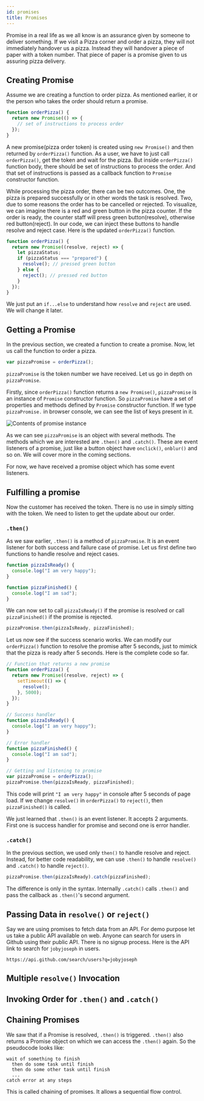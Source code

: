 ```yaml
---
id: promises
title: Promises
---
```


Promise in a real life as we all know is an assurance given by someone to deliver something. If we visit a Pizza corner and order a pizza, they will not immediately handover us a pizza. Instead they will handover a piece of paper with a token number. That piece of paper is a promise given to us assuring pizza delivery.

## Creating Promise

Assume we are creating a function to order pizza. As mentioned earlier, it or the person who takes the order should return a promise.

```javascript
function orderPizza() {
  return new Promise(() => {
    // set of instructions to process order
  });
}
```

A new promise(pizza order token) is created using `new Promise()` and then returned by `orderPizza()` function. As a user, we have to just call `orderPizza()`, get the token and wait for the pizza. But inside `orderPizza()` function body, there should be set of instructions to process the order. And that set of instructions is passed as a callback function to `Promise` constructor function.

While processing the pizza order, there can be two outcomes. One, the pizza is prepared successfully or in other words the task is resolved. Two, due to some reasons the order has to be cancelled or rejected. To visualize, we can imagine there is a red and green button in the pizza counter. If the order is ready, the counter staff will press green button(resolve), otherwise red button(reject). In our code, we can inject these buttons to handle resolve and reject case. Here is the updated `orderPizza()` function.

```javascript
function orderPizza() {
  return new Promise((resolve, reject) => {
    let pizzaStatus;
    if (pizzaStatus === "prepared") {
      resolve(); // pressed green button
    } else {
      reject(); // pressed red button
    }
  });
}
```

We just put an `if...else` to understand how `resolve` and `reject` are used. We will change it later.

## Getting a Promise

In the previous section, we created a function to create a promise. Now, let us call the function to order a pizza.

```javascript
var pizzaPromise = orderPizza();
```

`pizzaPromise` is the token number we have received. Let us go in depth on `pizzaPromise`.

Firstly, since `orderPizza()` function returns a `new Promise()`, `pizzaPromise` is an instance of `Promise` constructor function. So `pizzaPromise` have a set of properties and methods defined by `Promise` constructor function. If we type `pizzaPromise.` in browser console, we can see the list of keys present in it.

![Contents of promise instance](assets/images/promises-1.png)

As we can see `pizzaPromise` is an object with several methods. The methods which we are interested are `.then()` and `.catch()`. These are event listeners of a promise, just like a button object have `onclick()`, `onblur()` and so on. We will cover more in the coming sections.

For now, we have received a promise object which has some event listeners.

## Fulfilling a promise

Now the customer has received the token. There is no use in simply sitting with the token. We need to listen to get the update about our order.

### `.then()`

As we saw earlier, `.then()` is a method of `pizzaPromise`. It is an event listener for both success and failure case of promise. Let us first define two functions to handle resolve and reject cases.

```javascript
function pizzaIsReady() {
  console.log("I am very happy");
}

function pizzaFinished() {
  console.log("I am sad");
}
```

We can now set to call `pizzaIsReady()` if the promise is resolved or call `pizzaFinished()` if the promise is rejected.

```javascript
pizzaPromise.then(pizzaIsReady, pizzaFinished);
```

Let us now see if the success scenario works. We can modify our `orderPizza()` function to resolve the promise after 5 seconds, just to mimick that the pizza is ready after 5 seconds. Here is the complete code so far.

```javascript
// Function that returns a new promise
function orderPizza() {
  return new Promise((resolve, reject) => {
    setTimeout(() => {
      resolve();
    }, 5000);
  });
}

// Success handler
function pizzaIsReady() {
  console.log("I am very happy");
}

// Error handler
function pizzaFinished() {
  console.log("I am sad");
}

// Getting and listening to promise
var pizzaPromise = orderPizza();
pizzaPromise.then(pizzaIsReady, pizzaFinished);
```

This code will print `"I am very happy"` in console after 5 seconds of page load. If we change `resolve()` in `orderPizza()` to `reject()`, then `pizzaFinished()` is called.

We just learned that `.then()` is an event listener. It accepts 2 arguments. First one is success handler for promise and second one is error handler.

### `.catch()`

In the previous section, we used only `then()` to handle resolve and reject. Instead, for better code readability, we can use `.then()` to handle `resolve()` and `.catch()` to handle `reject()`.

```javascript
pizzaPromise.then(pizzaIsReady).catch(pizzaFinished);
```

The difference is only in the syntax. Internally `.catch()` calls `.then()` and pass the callback as `.then()`'s second argument.

## Passing Data in `resolve()` or `reject()`

Say we are using promises to fetch data from an API. For demo purpose let us take a public API available on web. Anyone can search for users in Github using their public API. There is no signup process. Here is the API link to search for `jobyjoseph` in users.

```
https://api.github.com/search/users?q=jobyjoseph
```

## Multiple `resolve()` Invocation

## Invoking Order for `.then()` and `.catch()`

## Chaining Promises

We saw that if a Promise is resolved, `.then()` is triggered. `.then()` also returns a Promise object on which we can access the `.then()` again. So the pseudocode looks like:

```
wait of something to finish
  then do some task until finish
  then do some other task until finish
  ...
catch error at any steps
```

This is called chaining of promises. It allows a sequential flow control.
